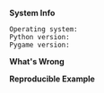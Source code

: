 <!--
Thank you for contributing to Pygame!  
Please note that if your issue is about Pygame's website go to https://github.com/pygame/pygameweb/issues.

If you want to report a bug please use the template below.  
-->

**System Info**  
```
Operating system:
Python version:
Pygame version:
```

**What's Wrong**


**Reproducible Example**

